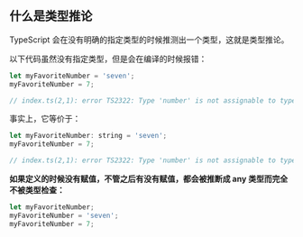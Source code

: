  ## 什么是类型推论
TypeScript 会在没有明确的指定类型的时候推测出一个类型，这就是类型推论。

以下代码虽然没有指定类型，但是会在编译的时候报错：
```javascript
let myFavoriteNumber = 'seven';
myFavoriteNumber = 7;

// index.ts(2,1): error TS2322: Type 'number' is not assignable to type 'string'.
```

事实上，它等价于：
```javascript
let myFavoriteNumber: string = 'seven';
myFavoriteNumber = 7;

// index.ts(2,1): error TS2322: Type 'number' is not assignable to type 'string'.
```


**如果定义的时候没有赋值，不管之后有没有赋值，都会被推断成 any 类型而完全不被类型检查：**
```javascript
let myFavoriteNumber;
myFavoriteNumber = 'seven';
myFavoriteNumber = 7;
```



